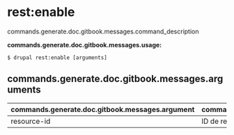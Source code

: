 # rest:enable
commands.generate.doc.gitbook.messages.command_description

**commands.generate.doc.gitbook.messages.usage:**
```
$ drupal rest:enable [arguments] 
```

## commands.generate.doc.gitbook.messages.arguments
commands.generate.doc.gitbook.messages.argument | commands.generate.doc.gitbook.messages.details
---------|-------------
resource-id | ID de recurso rest
